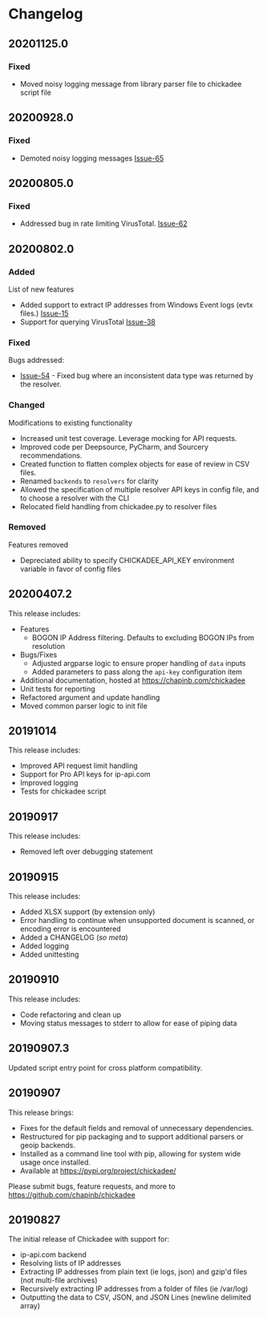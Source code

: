 # Changelog

## 20201125.0

### Fixed

* Moved noisy logging message from library parser file to chickadee script file

## 20200928.0

### Fixed

* Demoted noisy logging messages [Issue-65](https://github.com/chapinb/chickadee/issues/65)

## 20200805.0

### Fixed

* Addressed bug in rate limiting VirusTotal. [Issue-62](https://github.com/chapinb/chickadee/issues/62)

## 20200802.0

### Added

List of new features

* Added support to extract IP addresses from Windows Event logs (evtx files.)  [Issue-15](https://github.com/chapinb/chickadee/issues/15)
* Support for querying VirusTotal [Issue-38](https://github.com/chapinb/chickadee/issues/38)

### Fixed

Bugs addressed:

* [Issue-54](https://github.com/chapinb/chickadee/issues/54) - Fixed bug where an inconsistent data type was returned
  by the resolver.

### Changed

Modifications to existing functionality

* Increased unit test coverage. Leverage mocking for API requests.
* Improved code per Deepsource, PyCharm, and Sourcery recommendations.
* Created function to flatten complex objects for ease of review in CSV files.
* Renamed `backends` to `resolvers` for clarity
* Allowed the specification of multiple resolver API keys in config file, and to choose a resolver with the CLI
* Relocated field handling from chickadee.py to resolver files

### Removed

Features removed

* Depreciated ability to specify CHICKADEE_API_KEY environment variable in favor of config files

## 20200407.2

This release includes:

* Features
  * BOGON IP Address filtering. Defaults to excluding BOGON IPs from resolution
* Bugs/Fixes
  * Adjusted argparse logic to ensure proper handling of `data` inputs
  * Added parameters to pass along the `api-key` configuration item
* Additional documentation, hosted at https://chapinb.com/chickadee
* Unit tests for reporting
* Refactored argument and update handling
* Moved common parser logic to init file


## 20191014

This release includes:

* Improved API request limit handling
* Support for Pro API keys for ip-api.com
* Improved logging
* Tests for chickadee script

## 20190917

This release includes:

* Removed left over debugging statement

## 20190915

This release includes:

* Added XLSX support (by extension only)
* Error handling to continue when unsupported document is scanned, or encoding
  error is encountered
* Added a CHANGELOG (*so meta*)
* Added logging
* Added unittesting

## 20190910

This release includes:

* Code refactoring and clean up
* Moving status messages to stderr to allow for ease of piping data

## 20190907.3

Updated script entry point for cross platform compatibility.

## 20190907

This release brings:

* Fixes for the default fields and removal of unnecessary dependencies.
* Restructured for pip packaging and to support additional parsers or geoip backends.
* Installed as a command line tool with pip, allowing for system wide usage once installed.
* Available at https://pypi.org/project/chickadee/

Please submit bugs, feature requests, and more to https://github.com/chapinb/chickadee

## 20190827

The initial release of Chickadee with support for:

* ip-api.com backend
* Resolving lists of IP addresses
* Extracting IP addresses from plain text (ie logs, json) and gzip'd files (not multi-file archives)
* Recursively extracting IP addresses from a folder of files (ie /var/log)
* Outputting the data to CSV, JSON, and JSON Lines (newline delimited array)
